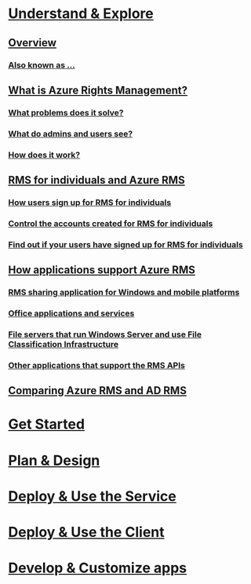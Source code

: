 # [Understand & Explore](./azure-rights-management.md)
## [Overview](./azure-rights-management.md)
### [Also known as ...](./azure-rms-aka.md)
## [What is Azure Rights Management?](./what-is-azure-rms.md)
### [What problems does it solve?](./azure-rms-problems-it-solves.md)
### [What do admins and users see?](./what-admins-users-see.md)
### [How does it work?](./how-does-it-work.md)
## [RMS for individuals and Azure RMS](./rms-for-individuals.md)
### [How users sign up for RMS for individuals](./rms-for-individuals-user-sign-up.md)
### [Control the accounts created for RMS for individuals](./rms-for-individuals-take-control.md)
### [Find out if your users have signed up for RMS for individuals](./rms-for-individuals-identify-sign-up.md)
## [How applications support Azure RMS](./applications-support.md)
### [RMS sharing application for Windows and mobile platforms](./sharing-app-support.md)
### [Office applications and services](./office-apps-services-support.md)
### [File servers that run Windows Server and use File Classification Infrastructure](./file-server-support.md)
### [Other applications that support the RMS APIs](./api-support.md)
## [Comparing Azure RMS and AD RMS](./compare-azure-rms-ad-rms.md)
# [Get Started](/rights-management/get-started/requirements-azure-rms)
# [Plan & Design](/rights-management/plan-design/deployment-roadmap)
# [Deploy & Use the Service](/rights-management/deploy-use/activate-service)
# [Deploy & Use the Client](/rights-management/rms-client/use-client)
# [Develop & Customize apps](/rights-management/develop/developers-guide)
